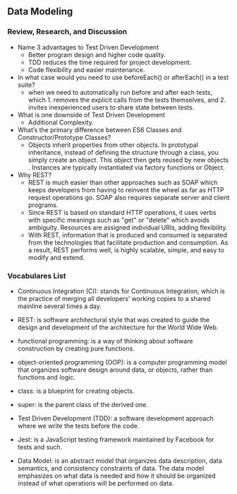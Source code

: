 ## Data Modeling
### Review, Research, and Discussion

- Name 3 advantages to Test Driven Development
    - Better program design and higher code quality.
    - TDD reduces the time required for project development.
    - Code flexibility and easier maintenance.
- In what case would you need to use beforeEach() or afterEach() in a test suite?
    - when we need to automatically run before and after each tests, which 1. removes the explicit calls from the tests themselves, and 2. invites inexperienced users to share state between tests.
- What is one downside of Test Driven Development
    - Additional Complexity.
- What’s the primary difference between ES6 Classes and Constructor/Prototype Classes?
    - Objects inherit properties from other objects. In prototypal inheritance, instead of defining the structure through a class, you simply create an object. This object then gets reused by new objects . Instances are typically instantiated via factory functions or Object.
- Why REST?
    - REST is much easier than other approaches such as SOAP which keeps developers from having to reinvent the wheel as far as HTTP request operations go. SOAP also requires separate server and client programs. 
    - Since REST is based on standard HTTP operations, it uses verbs with specific meanings such as "get" or "delete" which avoids ambiguity. Resources are assigned individual URIs, adding flexibility.
    - With REST, information that is produced and consumed is separated from the technologies that facilitate production and consumption. As a result, REST performs well, is highly scalable, simple, and easy to modify and extend.


### Vocabulares List
- Continuous Integration (CI): stands for Continuous Integration, which is the practice of merging all developers’ working copies to a shared mainline several times a day.

- REST: is software architectural style that was created to guide the design and development of the architecture for the World Wide Web.

- functional programming: is a way of thinking about software construction by creating pure functions.

- object-oriented programming (OOP): is a computer programming model that organizes software design around data, or objects, rather than functions and logic.

- class: is a blueprint for creating objects.

- super: is the parent class of the derived one.

- Test Driven Development (TDD): a software development approach where we write the tests before the code.

- Jest: is a JavaScript testing framework maintained by Facebook for tests and such.

- Data Model: is an abstract model that organizes data description, data semantics, and consistency constraints of data. The data model emphasizes on what data is needed and how it should be organized instead of what operations will be performed on data.